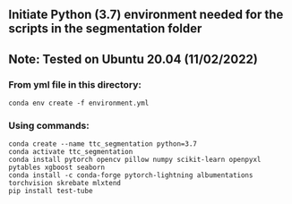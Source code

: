 ## Initiate Python (3.7) environment needed for the scripts in the segmentation folder
## Note: Tested on Ubuntu 20.04 (11/02/2022)
### From yml file in this directory:
    
    conda env create -f environment.yml

### Using commands:

    conda create --name ttc_segmentation python=3.7
    conda activate ttc_segmentation
    conda install pytorch opencv pillow numpy scikit-learn openpyxl pytables xgboost seaborn
    conda install -c conda-forge pytorch-lightning albumentations torchvision skrebate mlxtend
    pip install test-tube
